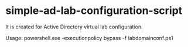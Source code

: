 # simple-ad-lab-configuration-script
It is created for Active Directory virtual lab configuration. 

Usage: powershell.exe -executionpolicy bypass -f labdomainconf.ps1
